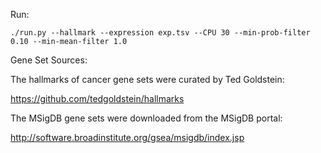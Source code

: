Run:
```
./run.py --hallmark --expression exp.tsv --CPU 30 --min-prob-filter 0.10 --min-mean-filter 1.0
```

Gene Set Sources:

The hallmarks of cancer gene sets were curated by Ted Goldstein:

https://github.com/tedgoldstein/hallmarks

The MSigDB gene sets were downloaded from the MSigDB portal:

http://software.broadinstitute.org/gsea/msigdb/index.jsp
